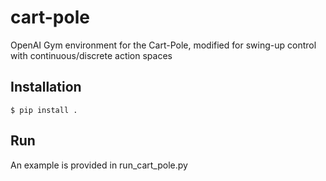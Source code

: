 # cart-pole

OpenAI Gym environment for the Cart-Pole, modified for swing-up control with continuous/discrete action spaces

## Installation
```
$ pip install .
```
## Run
An example is provided in run_cart_pole.py

